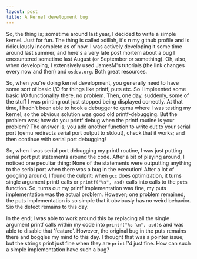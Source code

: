 ```yaml
---
layout: post
title: A Kernel development bug
---
```


So, the thing is; sometime around last year, I decided to write a simple kernel. Just for fun. The thing is called xdillah, it's n my github profile and is ridiculously incomplete as of now. I was actively developing it some time around last summer, and here's a very late post mortem about a bug I encountered sometime last August (or September or something). Oh, also, when developing, I extensively used JamesM's tutorials (the link changes every now and then) and `osdev.org`. Both great resources.

So, when you're doing kernel development, you generally need to have some sort of basic I/O for things like printf, puts etc. So I impleented some basic I/O functionality there, no problem. Then, one day, suddenly, some of the stuff I was printing out just stopped being displayed correctly. At that time, I hadn't been able to hook a debugger to qemu where I was testing my kernel, so the obvious solution was good old printf-debugging. But the problem was; how do you printf debug when the printf routine is your problem? The answer is; you add another function to write out to your serial port (qemu redirects serial port output to stdout), check that it works; and then continue with serial port debugging!

So, when I was serial port debugging my printf routine, I was just putting serial port put statements around the code. After a bit of playing around, I noticed one peculiar thing: None of the statements were outputting anything to the serial port when there was a bug in the execution! After a lot of googling around, I found the culprit: when `gcc` does optimization, it turns single argument printf calls or `printf("%s", asd)` calls into calls to the `puts` function. So, turns out my printf implementation was fine, my puts implementation was the actual problem. However; one problem remained, the puts implementation is so simple that it obviously has no weird behavior. Sio the defect remains to this day.

In the end; I was able to work around this by replacing all the single argument printf calls within my code into `printf("%s \n", asd)`s and was able to disable that 'feature'. However, the original bug in the puts remains there and boggles my mind to this day. I thought that was a pointer issue; but the strings print just fine when they are `printf`'d just fine. How can such a simple implementation have such a bug?
